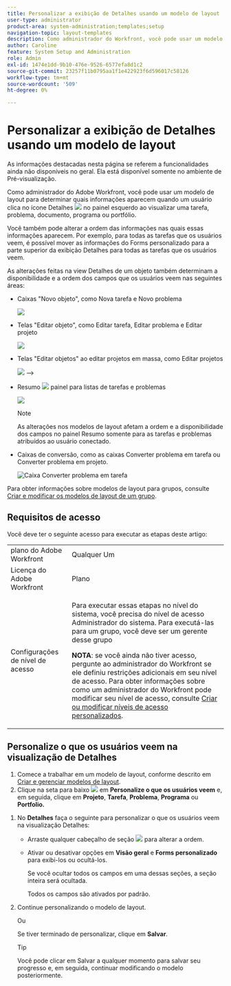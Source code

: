 ```yaml
---
title: Personalizar a exibição de Detalhes usando um modelo de layout
user-type: administrator
product-area: system-administration;templates;setup
navigation-topic: layout-templates
description: Como administrador do Workfront, você pode usar um modelo de layout para determinar quais informações aparecem quando um usuário seleciona a seção Detalhes no painel esquerdo enquanto visualiza uma tarefa, problema, documento, programa ou portfólio.
author: Caroline
feature: System Setup and Administration
role: Admin
exl-id: 1474e1dd-9b10-476e-9526-6577efa8d1c2
source-git-commit: 23257f11b0795aa1f1e422923f6d596017c58126
workflow-type: tm+mt
source-wordcount: '509'
ht-degree: 0%

---
```


# Personalizar a exibição de Detalhes usando um modelo de layout

<span class="preview">As informações destacadas nesta página se referem a funcionalidades ainda não disponíveis no geral. Ela está disponível somente no ambiente de Pré-visualização.</span>

Como administrador do Adobe Workfront, você pode usar um modelo de layout para determinar quais informações aparecem quando um usuário clica no ícone Detalhes ![](assets/project-details-icon.png) no painel esquerdo ao visualizar uma tarefa, problema, documento, programa ou portfólio.

<!--
or billing record
-->

Você também pode alterar a ordem das informações nas quais essas informações aparecem. Por exemplo, para todas as tarefas que os usuários veem, é possível mover as informações do Forms personalizado para a parte superior da exibição Detalhes para todas as tarefas que os usuários veem.

As alterações feitas na view Detalhes de um objeto também determinam a disponibilidade e a ordem dos campos que os usuários veem nas seguintes áreas:

* Caixas &quot;Novo objeto&quot;, como Nova tarefa e Novo problema

   ![](assets/new-task-dialog.png)

* Telas &quot;Editar objeto&quot;, como Editar tarefa, Editar problema e Editar projeto

   ![](assets/edit-task-screen.png)


* <span class="preview">Telas &quot;Editar objetos&quot; ao editar projetos em massa, como Editar projetos</span>

   <span>![](assets/customize-edit-projects-in-bulk-box-with-layout-template.png)</span>
-->

* Resumo ![](assets/summary-panel-icon.png) painel para listas de tarefas e problemas

   ![](assets/summary-area.png)

   >[!NOTE]
   >
   >As alterações nos modelos de layout afetam a ordem e a disponibilidade dos campos no painel Resumo somente para as tarefas e problemas atribuídos ao usuário conectado.

* Caixas de conversão, como as caixas Converter problema em tarefa ou Converter problema em projeto.

   ![Caixa Converter problema em tarefa](assets/convert-issue-to-task-box.png)

Para obter informações sobre modelos de layout para grupos, consulte [Criar e modificar os modelos de layout de um grupo](../../../administration-and-setup/manage-groups/work-with-group-objects/create-and-modify-a-groups-layout-templates.md).

## Requisitos de acesso

Você deve ter o seguinte acesso para executar as etapas deste artigo:

<table style="table-layout:auto"> 
 <col> 
 <col> 
 <tbody> 
  <tr> 
   <td role="rowheader">plano do Adobe Workfront</td> 
   <td>Qualquer Um</td> 
  </tr> 
  <tr> 
   <td role="rowheader">Licença do Adobe Workfront</td> 
   <td>Plano</td> 
  </tr> 
  <tr> 
   <td role="rowheader">Configurações de nível de acesso</td> 
   <td> <p>Para executar essas etapas no nível do sistema, você precisa do nível de acesso Administrador do sistema.
Para executá-las para um grupo, você deve ser um gerente desse grupo</p> <p><b>NOTA</b>: se você ainda não tiver acesso, pergunte ao administrador do Workfront se ele definiu restrições adicionais em seu nível de acesso. Para obter informações sobre como um administrador do Workfront pode modificar seu nível de acesso, consulte <a href="../../../administration-and-setup/add-users/configure-and-grant-access/create-modify-access-levels.md" class="MCXref xref">Criar ou modificar níveis de acesso personalizados</a>.</p> </td> 
  </tr> 
 </tbody> 
</table>

## Personalize o que os usuários veem na visualização de Detalhes

1. Comece a trabalhar em um modelo de layout, conforme descrito em [Criar e gerenciar modelos de layout](../../../administration-and-setup/customize-workfront/use-layout-templates/create-and-manage-layout-templates.md).
1. Clique na seta para baixo ![](assets/dropdown-arrow-12x12.png) em **Personalize o que os usuários veem** e, em seguida, clique em **Projeto**, **Tarefa**, **Problema**, **Programa** ou **Portfolio.**
<!--
, or billing record
-->

1. No **Detalhes** faça o seguinte para personalizar o que os usuários veem na visualização Detalhes:

   * Arraste qualquer cabeçalho de seção ![](assets/move-icon---dots.png) para alterar a ordem.
   * Ativar ou desativar opções em **Visão geral** e **Forms personalizado** para exibi-los ou ocultá-los.

      Se você ocultar todos os campos em uma dessas seções, a seção inteira será ocultada.

      Todos os campos são ativados por padrão.

1. Continue personalizando o modelo de layout.

   Ou

   Se tiver terminado de personalizar, clique em **Salvar**.

   >[!TIP]
   >
   >Você pode clicar em Salvar a qualquer momento para salvar seu progresso e, em seguida, continuar modificando o modelo posteriormente.
